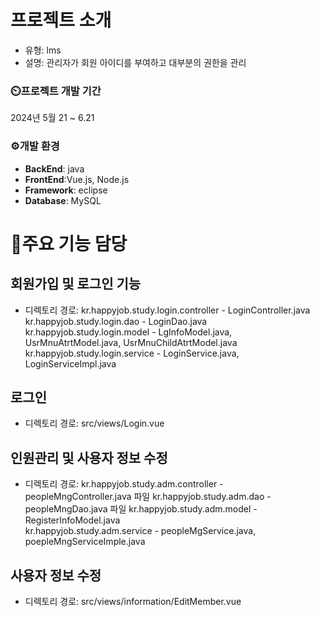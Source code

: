 # 프로젝트 소개
- 유형: lms 
- 설명: 관리자가 회원 아이디를 부여하고 대부분의 권한을 관리  

### ⏲️프로젝트 개발 기간
2024년 5월 21 ~ 6.21 

### ⚙️개발 환경
 + **BackEnd**: java
 + **FrontEnd**:Vue.js, Node.js
 + **Framework**: eclipse
 + **Database**: MySQL

# 📌주요 기능 담당

## 회원가입 및 로그인 기능 
+ 디렉토리 경로: 
	kr.happyjob.study.login.controller - LoginController.java 
	kr.happyjob.study.login.dao - LoginDao.java
	kr.happyjob.study.login.model - LgInfoModel.java, UsrMnuAtrtModel.java, UsrMnuChildAtrtModel.java
	kr.happyjob.study.login.service - LoginService.java, LoginServiceImpl.java
	
## 로그인
+ 디렉토리 경로: src/views/Login.vue

## 인원관리 및 사용자 정보 수정
+ 디렉토리 경로: 
	kr.happyjob.study.adm.controller - peopleMngController.java 파일 
	kr.happyjob.study.adm.dao - peopleMngDao.java 파일 
	kr.happyjob.study.adm.model - RegisterInfoModel.java                           
	kr.happyjob.study.adm.service - peopleMgService.java, poepleMngServiceImple.java

## 사용자 정보 수정
+ 디렉토리 경로: src/views/information/EditMember.vue